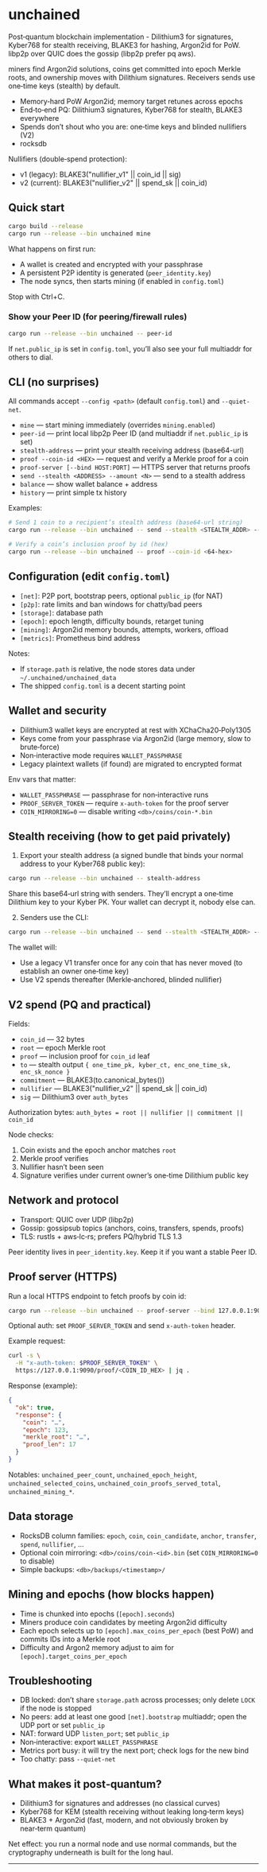 # unchained

Post‑quantum blockchain implementation - Dilithium3 for signatures, Kyber768 for stealth receiving, BLAKE3 for hashing, Argon2id for PoW. libp2p over QUIC does the gossip (libp2p prefer pq aws). 

miners find Argon2id solutions, coins get committed into epoch Merkle roots, and ownership moves with Dilithium signatures. Receivers sends use one‑time keys (stealth) by default.


- Memory‑hard PoW  Argon2id; memory target retunes across epochs
- End‑to‑end PQ: Dilithium3 signatures, Kyber768 for stealth, BLAKE3 everywhere
- Spends don’t shout who you are: one‑time keys and blinded nullifiers (V2)
- rocksdb

Nullifiers (double‑spend protection):
- v1 (legacy): BLAKE3("nullifier_v1" || coin_id || sig)
- v2 (current): BLAKE3("nullifier_v2" || spend_sk || coin_id)

## Quick start


```bash
cargo build --release
cargo run --release --bin unchained mine
```

What happens on first run:
- A wallet is created and encrypted with your passphrase
- A persistent P2P identity is generated (`peer_identity.key`)
- The node syncs, then starts mining (if enabled in `config.toml`)

Stop with Ctrl+C.

### Show your Peer ID (for peering/firewall rules)

```bash
cargo run --release --bin unchained -- peer-id
```

If `net.public_ip` is set in `config.toml`, you’ll also see your full multiaddr for others to dial.

## CLI (no surprises)

All commands accept `--config <path>` (default `config.toml`) and `--quiet-net`.

- `mine` — start mining immediately (overrides `mining.enabled`)
- `peer-id` — print local libp2p Peer ID (and multiaddr if `net.public_ip` is set)
- `stealth-address` — print your stealth receiving address (base64-url)
- `proof --coin-id <HEX>` — request and verify a Merkle proof for a coin
- `proof-server [--bind HOST:PORT]` — HTTPS server that returns proofs
- `send --stealth <ADDRESS> --amount <N>` — send to a stealth address
- `balance` — show wallet balance + address
- `history` — print simple tx history

Examples:

```bash
# Send 1 coin to a recipient’s stealth address (base64‑url string)
cargo run --release --bin unchained -- send --stealth <STEALTH_ADDR> --amount 1

# Verify a coin’s inclusion proof by id (hex)
cargo run --release --bin unchained -- proof --coin-id <64-hex>
```

## Configuration (edit `config.toml`)

- `[net]`: P2P port, bootstrap peers, optional `public_ip` (for NAT)
- `[p2p]`: rate limits and ban windows for chatty/bad peers
- `[storage]`: database path
- `[epoch]`: epoch length, difficulty bounds, retarget tuning
- `[mining]`: Argon2id memory bounds, attempts, workers, offload
- `[metrics]`: Prometheus bind address

Notes:
- If `storage.path` is relative, the node stores data under `~/.unchained/unchained_data`
- The shipped `config.toml` is a decent starting point

## Wallet and security

- Dilithium3 wallet keys are encrypted at rest with XChaCha20‑Poly1305
- Keys come from your passphrase via Argon2id (large memory, slow to brute‑force)
- Non‑interactive mode requires `WALLET_PASSPHRASE`
- Legacy plaintext wallets (if found) are migrated to encrypted format

Env vars that matter:
- `WALLET_PASSPHRASE` — passphrase for non‑interactive runs
- `PROOF_SERVER_TOKEN` — require `x-auth-token` for the proof server
- `COIN_MIRRORING=0` — disable writing `<db>/coins/coin-*.bin`

## Stealth receiving (how to get paid privately)

1) Export your stealth address (a signed bundle that binds your normal address to your Kyber768 public key):

```bash
cargo run --release --bin unchained -- stealth-address
```

Share this base64‑url string with senders. They’ll encrypt a one‑time Dilithium key to your Kyber PK. Your wallet can decrypt it, nobody else can.

2) Senders use the CLI:

```bash
cargo run --release --bin unchained -- send --stealth <STEALTH_ADDR> --amount 1
```

The wallet will:
- Use a legacy V1 transfer once for any coin that has never moved (to establish an owner one‑time key)
- Use V2 spends thereafter (Merkle‑anchored, blinded nullifier)

## V2 spend (PQ and practical)

Fields:
- `coin_id` — 32 bytes
- `root` — epoch Merkle root
- `proof` — inclusion proof for `coin_id` leaf
- `to` — stealth output `{ one_time_pk, kyber_ct, enc_one_time_sk, enc_sk_nonce }`
- `commitment` — BLAKE3(to.canonical_bytes())
- `nullifier` — BLAKE3("nullifier_v2" || spend_sk || coin_id)
- `sig` — Dilithium3 over `auth_bytes`

Authorization bytes: `auth_bytes = root || nullifier || commitment || coin_id`

Node checks:
1) Coin exists and the epoch anchor matches `root`
2) Merkle proof verifies
3) Nullifier hasn’t been seen
4) Signature verifies under current owner’s one‑time Dilithium public key

## Network and protocol

- Transport: QUIC over UDP (libp2p)
- Gossip: gossipsub topics (anchors, coins, transfers, spends, proofs)
- TLS: rustls + aws‑lc‑rs; prefers PQ/hybrid TLS 1.3

Peer identity lives in `peer_identity.key`. Keep it if you want a stable Peer ID.

## Proof server (HTTPS)

Run a local HTTPS endpoint to fetch proofs by coin id:

```bash
cargo run --release --bin unchained -- proof-server --bind 127.0.0.1:9090
```

Optional auth: set `PROOF_SERVER_TOKEN` and send `x-auth-token` header.

Example request:

```bash
curl -s \
  -H "x-auth-token: $PROOF_SERVER_TOKEN" \
  https://127.0.0.1:9090/proof/<COIN_ID_HEX> | jq .
```

Response (example):

```json
{
  "ok": true,
  "response": {
    "coin": "…",
    "epoch": 123,
    "merkle_root": "…",
    "proof_len": 17
  }
}
```


Notables: `unchained_peer_count`, `unchained_epoch_height`, `unchained_selected_coins`, `unchained_coin_proofs_served_total`, `unchained_mining_*`.

## Data storage

- RocksDB column families: `epoch`, `coin`, `coin_candidate`, `anchor`, `transfer`, `spend`, `nullifier`, …
- Optional coin mirroring: `<db>/coins/coin-<id>.bin` (set `COIN_MIRRORING=0` to disable)
- Simple backups: `<db>/backups/<timestamp>/`

## Mining and epochs (how blocks happen)

- Time is chunked into epochs (`[epoch].seconds`)
- Miners produce coin candidates by meeting Argon2id difficulty
- Each epoch selects up to `[epoch].max_coins_per_epoch` (best PoW) and commits IDs into a Merkle root
- Difficulty and Argon2 memory adjust to aim for `[epoch].target_coins_per_epoch`

## Troubleshooting

- DB locked: don’t share `storage.path` across processes; only delete `LOCK` if the node is stopped
- No peers: add at least one good `[net].bootstrap` multiaddr; open the UDP port or set `public_ip`
- NAT: forward UDP `listen_port`; set `public_ip`
- Non‑interactive: export `WALLET_PASSPHRASE`
- Metrics port busy: it will try the next port; check logs for the new bind
- Too chatty: pass `--quiet-net`

## What makes it post‑quantum?

- Dilithium3 for signatures and addresses (no classical curves)
- Kyber768 for KEM (stealth receiving without leaking long‑term keys)
- BLAKE3 + Argon2id (fast, modern, and not obviously broken by near‑term quantum)

Net effect: you run a normal node and use normal commands, but the cryptography underneath is built for the long haul.

---

